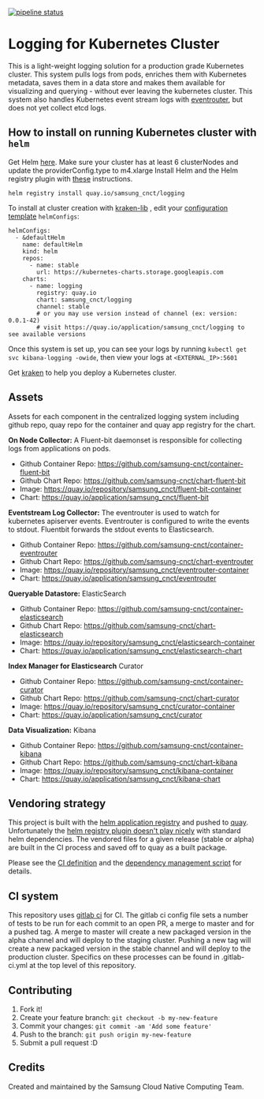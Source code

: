 [![pipeline status](https://git.cnct.io/common-tools/samsung-cnct_chart-logging/badges/master/pipeline.svg)](https://git.cnct.io/common-tools/samsung-cnct_chart-logging/commits/master)


# Logging for Kubernetes Cluster
This is a light-weight logging solution for a production grade Kubernetes cluster. This system pulls logs from pods, enriches them with Kubernetes metadata, saves them in a data store and makes them available for visualizing and querying - without ever leaving the kubernetes cluster.  This system also handles Kubernetes event stream logs with [eventrouter](https://github.com/samsung-cnct/chart-eventrouter), but does not yet collect etcd logs.

## How to install on running Kubernetes cluster with `helm`
Get Helm [here](https://github.com/kubernetes/helm/blob/master/docs/install.md).
Make sure your cluster has at least 6 clusterNodes and update the providerConfig.type to m4.xlarge
Install Helm and the Helm registry plugin with [these](https://github.com/app-registry/appr-helm-plugin/blob/master/README.md#install-the-helm-registry-plugin) instructions.

```
helm registry install quay.io/samsung_cnct/logging
```

To install at cluster creation with [kraken-lib](https://github.com/samsung-cnct/kraken-lib) , edit your  [configuration template](https://github.com/samsung-cnct/kraken-lib/blob/5309d46209d5dae53ae70a53dc4bf781e3cf59b5/ansible/roles/kraken.config/files/config.yaml#L14-L28) `helmConfigs`:

```
helmConfigs:
  - &defaultHelm
    name: defaultHelm
    kind: helm
    repos:
      - name: stable
        url: https://kubernetes-charts.storage.googleapis.com
    charts:
      - name: logging
        registry: quay.io
        chart: samsung_cnct/logging
        channel: stable
        # or you may use version instead of channel (ex: version: 0.0.1-42)
        # visit https://quay.io/application/samsung_cnct/logging to see available versions

```

Once this system is set up, you can see your logs by running `kubectl get svc kibana-logging -owide`, then view your logs at `<EXTERNAL_IP>:5601`

Get [kraken](https://github.com/samsung-cnct/kraken) to help you deploy a Kubernetes cluster.

## Assets
Assets for each component in the centralized logging system including github repo, quay repo for the container and quay app registry for the chart.

**On Node Collector:** A Fluent-bit daemonset is responsible for collecting logs from applications on pods.
* Github Container Repo: https://github.com/samsung-cnct/container-fluent-bit
* Github Chart Repo: https://github.com/samsung-cnct/chart-fluent-bit
* Image: https://quay.io/repository/samsung_cnct/fluent-bit-container
* Chart: https://quay.io/application/samsung_cnct/fluent-bit

**Eventstream Log Collector:**  The eventrouter is used to watch for kubernetes apiserver events. Eventrouter is configured to write the events to stdout.  Fluentbit forwards the stdout events to Elasticsearch.
* Github Container Repo: https://github.com/samsung-cnct/container-eventrouter
* Github Chart Repo: https://github.com/samsung-cnct/chart-eventrouter
* Image: https://quay.io/repository/samsung_cnct/eventrouter-container
* Chart: https://quay.io/application/samsung_cnct/eventrouter

**Queryable Datastore:** ElasticSearch
* Github Container Repo: https://github.com/samsung-cnct/container-elasticsearch
* Github Chart Repo: https://github.com/samsung-cnct/chart-elasticsearch
* Image: https://quay.io/repository/samsung_cnct/elasticsearch-container
* Chart: https://quay.io/application/samsung_cnct/elasticsearch-chart

**Index Manager for Elasticsearch** Curator
* Github Container Repo: https://github.com/samsung-cnct/container-curator
* Github Chart Repo: https://github.com/samsung-cnct/chart-curator
* Image: https://quay.io/repository/samsung_cnct/curator-container
* Chart: https://quay.io/application/samsung_cnct/curator

**Data Visualization:** Kibana
* Github Container Repo: https://github.com/samsung-cnct/container-kibana
* Github Chart Repo: https://github.com/samsung-cnct/chart-kibana
* Image: https://quay.io/repository/samsung_cnct/kibana-container
* Chart: https://quay.io/application/samsung_cnct/kibana-chart

## Vendoring strategy
This project is built with the [helm application registry](https://github.com/app-registry/appr-helm-plugin) and pushed to [quay](quay.io).  Unfortunately the [helm registry plugin doesn't play nicely](https://github.com/app-registry/appr-helm-plugin/issues/3#issuecomment-302701693) with standard helm dependencies.  The vendored files for a given release (stable or alpha) are built in the CI process and saved off to quay as a built package.

Please see the [CI definition](.gitlab-ci.yml) and the [dependency management script](build/dependency_mgmt.sh) for details.

## CI system
This repository uses [gitlab ci](https://about.gitlab.com/features/gitlab-ci-cd/) for CI.  The gitlab ci config file sets a number of tests to be run for each commit to an open PR, a merge to master and for a pushed tag.  A merge to master will create a new packaged version in the alpha channel and will deploy to the staging cluster.  Pushing a new tag will create a new packaged version in the stable channel and will deploy to the production cluster. Specifics on these processes can be found in .gitlab-ci.yml at the top level of this repository.  

## Contributing

1. Fork it!
2. Create your feature branch: `git checkout -b my-new-feature`
3. Commit your changes: `git commit -am 'Add some feature'`
4. Push to the branch: `git push origin my-new-feature`
5. Submit a pull request :D

## Credits

Created and maintained by the Samsung Cloud Native Computing Team.

